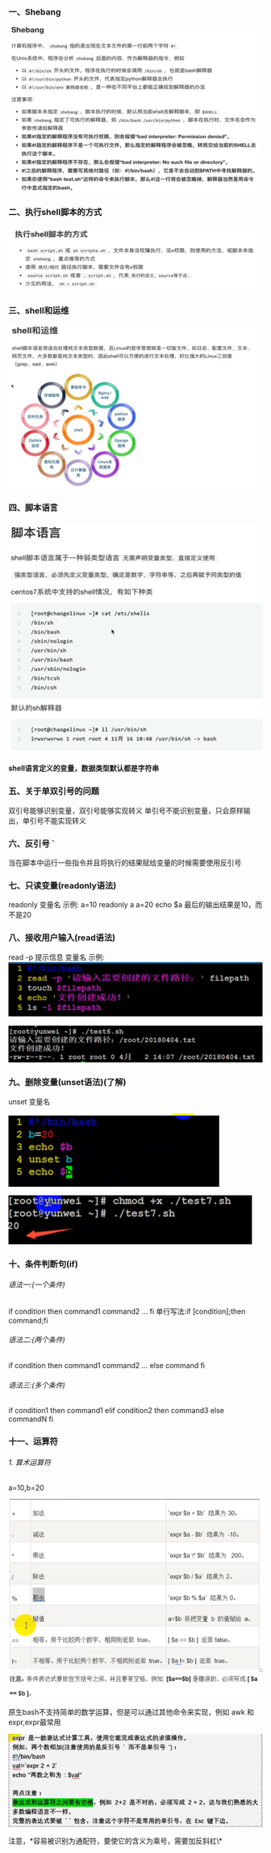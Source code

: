 ### 一、Shebang 

![image-20231103170950626](Shell(%E8%AF%BE%E7%A8%8B%E7%AC%94%E8%AE%B0).assets/image-20231103170950626.png)

### 二、执行shell脚本的方式

![image-20231103172005818](Shell(%E8%AF%BE%E7%A8%8B%E7%AC%94%E8%AE%B0).assets/image-20231103172005818.png)

### 三、shell和运维

![image-20231103172212589](Shell(%E8%AF%BE%E7%A8%8B%E7%AC%94%E8%AE%B0).assets/image-20231103172212589.png)

### 四、脚本语言

![image-20231103172405762](Shell(%E8%AF%BE%E7%A8%8B%E7%AC%94%E8%AE%B0).assets/image-20231103172405762.png)

**shell语言定义的变量，数据类型默认都是字符串**

### 五、关于单双引号的问题

双引号能够识别变量，双引号能够实现转义
单引号不能识别变量，只会原样输出，单引号不能实现转义

### 六、反引号 `

当在脚本中运行一些指令并且将执行的结果赋给变量的时候需要使用反引号

### 七、只读变量(readonly语法)

readonly 变量名
示例:
a=10
readonly a
a=20
echo $a
最后的输出结果是10，而不是20

### 八、接收用户输入(read语法)

read -p 提示信息 变量名
示例:
![image-20231103184721233](Shell(%E8%AF%BE%E7%A8%8B%E7%AC%94%E8%AE%B0).assets/image-20231103184721233.png)

![image-20231103184730215](Shell(%E8%AF%BE%E7%A8%8B%E7%AC%94%E8%AE%B0).assets/image-20231103184730215.png)

### 九、删除变量(unset语法)(了解)

unset 变量名

![image-20231103185544581](Shell(%E8%AF%BE%E7%A8%8B%E7%AC%94%E8%AE%B0).assets/image-20231103185544581.png)

![image-20231103185624630](Shell(%E8%AF%BE%E7%A8%8B%E7%AC%94%E8%AE%B0).assets/image-20231103185624630.png)

### 十、条件判断句(if)

###### 语法一:(一个条件)

if condition
then
    command1
    command2
   …
fi
单行写法:if [condition];then command;fi

###### 语法二:(两个条件)

if condition
then
    command1
    command2
    …
else
    command
fi

###### 语法三:(多个条件)

if condition1
then
    command1
elif condition2
then
    command3
else
    commandN
fi

### 十一、运算符

###### 1. 算术运算符

a=10,b=20

![image-20231103190525449](Shell(%E8%AF%BE%E7%A8%8B%E7%AC%94%E8%AE%B0).assets/image-20231103190525449.png)

原生bash不支持简单的数学运算，但是可以通过其他命令来实现，例如 awk 和expr,expr最常用

![image-20231103190815127](Shell(%E8%AF%BE%E7%A8%8B%E7%AC%94%E8%AE%B0).assets/image-20231103190815127.png)

注意，*容易被识别为通配符，要使它的含义为乘号，需要加反斜杠\\\*



